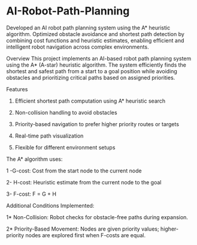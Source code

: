 # AI-Robot-Path-Planning
Developed an AI robot path planning system using the A* heuristic algorithm. Optimized obstacle avoidance and shortest path detection by combining cost functions and heuristic estimates, enabling efficient and intelligent robot navigation across complex environments.

Overview
This project implements an AI-based robot path planning system using the A* (A-star) heuristic algorithm. The system efficiently finds the shortest and safest path from a start to a goal position while avoiding obstacles and prioritizing critical paths based on assigned priorities.

Features
1. Efficient shortest path computation using A* heuristic search

2. Non-collision handling to avoid obstacles

3. Priority-based navigation to prefer higher priority routes or targets

4. Real-time path visualization

5. Flexible for different environment setups
   

The A* algorithm uses:

1 -G-cost: Cost from the start node to the current node

2- H-cost: Heuristic estimate from the current node to the goal

3- F-cost: F = G + H


Additional Conditions Implemented:

1* Non-Collision: Robot checks for obstacle-free paths during expansion.

2* Priority-Based Movement: Nodes are given priority values; higher-priority nodes are explored first when F-costs are equal.
